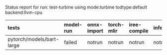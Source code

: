 Status report for run: test-turbine using mode:turbine todtype:default backend:llvm-cpu

| tests                     | model-run   | onnx-import   | torch-mlir   | iree-compile   | inference   |
|:--------------------------|:------------|:--------------|:-------------|:---------------|:------------|
| pytorch/models/bart-large | failed      | notrun        | notrun       | notrun         | notrun      |
